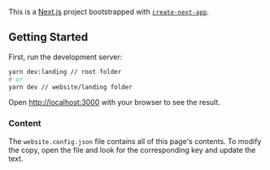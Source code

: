 This is a [Next.js](https://nextjs.org/) project bootstrapped with [`create-next-app`](https://github.com/vercel/next.js/tree/canary/packages/create-next-app).

## Getting Started

First, run the development server:

```bash
yarn dev:landing // root folder
# or
yarn dev // website/landing folder
```

Open [http://localhost:3000](http://localhost:3000) with your browser to see the result.

### Content

The `website.config.json` file contains all of this page's contents. To modify the copy, open the file and look for the corresponding key and update the text.
